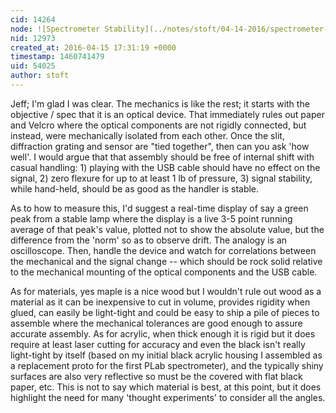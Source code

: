```yaml
---
cid: 14264
node: ![Spectrometer Stability](../notes/stoft/04-14-2016/spectrometer-stability)
nid: 12973
created_at: 2016-04-15 17:31:19 +0000
timestamp: 1460741479
uid: 54025
author: stoft
---
```


Jeff; I'm glad I was clear. The mechanics is like the rest; it starts with the objective / spec that it is an optical device. That immediately rules out paper and Velcro where the optical components are not rigidly connected, but instead, were mechanically isolated from each other. Once the slit, diffraction grating and sensor are "tied together", then can you ask 'how well'. I would argue that that assembly should be free of internal shift with casual handling: 1) playing with the USB cable should have no effect on the signal, 2) zero flexure for up to at least 1 lb of pressure, 3) signal stability, while hand-held, should be as good as the handler is stable.

As to how to measure this, I'd suggest a real-time display of say a green peak from a stable lamp where the display is a live 3-5 point running average of that peak's value, plotted not to show the absolute value, but the difference from the 'norm' so as to observe drift. The analogy is an oscilloscope. Then, handle the device and watch for correlations between the mechanical and the signal change -- which should be rock solid relative to the mechanical mounting of the optical components and the USB cable.

As for materials, yes maple is a nice wood but I wouldn't rule out wood as a material as it can be inexpensive to cut in volume,  provides rigidity when glued, can easily be light-tight and could be easy to ship a pile of pieces to assemble where the mechanical tolerances are good enough to assure accurate assembly. As for acrylic, when thick enough it is rigid but it does require at least laser cutting for accuracy and even the black isn't really light-tight by itself (based on my initial black acrylic housing I assembled as a replacement proto for the first PLab spectrometer), and the typically shiny surfaces are also very reflective so must be the covered with flat black paper, etc.  This is not to say which material is best, at this point, but it does highlight the need for many 'thought experiments' to consider all the angles.
